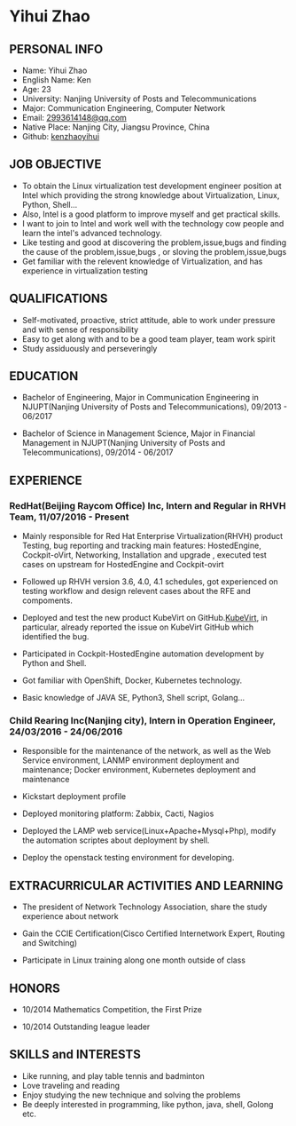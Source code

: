 # Yihui Zhao 

## PERSONAL INFO
* Name: Yihui Zhao
* English Name: Ken
* Age: 23
* University: Nanjing University of Posts and Telecommunications
* Major: Communication Engineering, Computer Network
* Email: 2993614148@qq.com
* Native Place: Nanjing City, Jiangsu Province, China
* Github: [kenzhaoyihui](https://github.com/kenzhaoyihui)

## JOB OBJECTIVE
* To obtain the Linux virtualization test development engineer position at Intel which providing the strong knowledge about Virtualization, Linux, Python, Shell...
* Also, Intel is a good platform to improve myself and get practical skills.
* I want to join to Intel and work well with the technology cow people and learn the intel's advanced technology.
* Like testing and good at discovering the problem,issue,bugs and finding the cause of the problem,issue,bugs , or sloving the problem,issue,bugs
* Get familiar with the relevent knowledge of Virtualization, and has experience in virtualization testing 

## QUALIFICATIONS
* Self-motivated, proactive, strict attitude, able to work under pressure and with sense of responsibility
* Easy to get along with and to be a good team player, team work spirit
* Study assiduously and perseveringly

## EDUCATION
* Bachelor of Engineering, Major in Communication Engineering in NJUPT(Nanjing University of Posts and Telecommunications), 09/2013 - 06/2017

* Bachelor of Science in Management Science, Major in Financial Management in NJUPT(Nanjing University of Posts and Telecommunications), 09/2014 - 06/2017

##  EXPERIENCE
###  RedHat(Beijing Raycom Office) Inc,  Intern and Regular in RHVH Team, 11/07/2016 - Present
 * Mainly responsible for Red Hat Enterprise Virtualization(RHVH) product Testing, bug reporting and tracking main features: HostedEngine, Cockpit-oVirt, Networking, Installation and upgrade , executed test cases  on upstream for HostedEngine and Cockpit-ovirt

 * Followed up RHVH version 3.6, 4.0, 4.1 schedules, got experienced on testing workflow and design relevent cases about the RFE and compoments.
 
 * Deployed and test the new product KubeVirt on GitHub.[KubeVirt](https://github.com/kubevirt/kubevirt), in particular, already reported the issue on KubeVirt GitHub which identified the bug. 
 
 * Participated in Cockpit-HostedEngine automation development by Python and Shell.
 
 * Got familiar with OpenShift, Docker, Kubernetes technology. 
 
 * Basic knowledge of JAVA SE, Python3, Shell script, Golang...
 
### Child Rearing Inc(Nanjing city), Intern in Operation Engineer, 24/03/2016 - 24/06/2016
 * Responsible for the maintenance of the network, as well as the Web Service environment, LANMP environment deployment and maintenance; Docker environment, Kubernetes deployment and maintenance
 
 * Kickstart deployment profile

 * Deployed monitoring platform: Zabbix, Cacti, Nagios 
 * Deployed the LAMP web service(Linux+Apache+Mysql+Php), modify the automation scriptes about deployment by shell.
 * Deploy the openstack testing environment for developing.

## EXTRACURRICULAR ACTIVITIES AND LEARNING
 * The president of Network Technology Association, share the study experience about network 

 * Gain the CCIE Certification(Cisco Certified Internetwork Expert, Routing and Switching)

 * Participate in Linux training along one month outside of class

## HONORS
* 10/2014 Mathematics Competition, the First Prize

* 10/2014 Outstanding league leader

## SKILLS and INTERESTS
* Like running, and play table tennis and badminton
* Love traveling and reading
* Enjoy studying the new technique and solving the problems
* Be deeply interested in programming, like python, java, shell, Golong etc.
